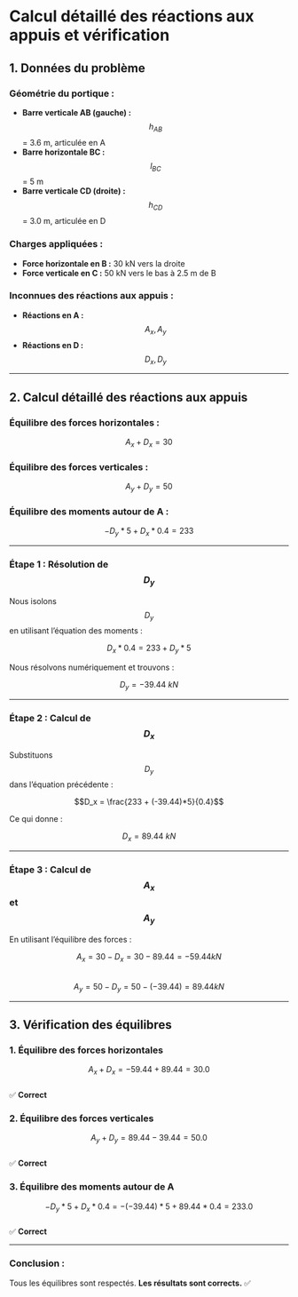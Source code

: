 # **Calcul détaillé des réactions aux appuis et vérification**

## **1. Données du problème**

### **Géométrie du portique :**
- **Barre verticale AB (gauche) :**  $$h_{AB}$$= 3.6  m, articulée en  A 
- **Barre horizontale BC :** $$l_{BC}$$ = 5 m
- **Barre verticale CD (droite) :** $$h_{CD}$$ = 3.0 m, articulée en D

### **Charges appliquées :**
- **Force horizontale en  B  :** 30  kN vers la droite
- **Force verticale en  C :**  50  kN vers le bas à  2.5  m de  B 

### **Inconnues des réactions aux appuis :**
- **Réactions en A  :** $$A_x, A_y$$
- **Réactions en D  :** $$D_x, D_y$$

---

## **2. Calcul détaillé des réactions aux appuis**

### **Équilibre des forces horizontales :**
$$A_x + D_x = 30$$

### **Équilibre des forces verticales :**
$$A_y + D_y = 50$$

### **Équilibre des moments autour de  A  :**
$$- D_y 	*5 + D_x 	* 0.4 = 233$$

---

### **Étape 1 : Résolution de  $$D_y$$**  
Nous isolons $$D_y$$ en utilisant l’équation des moments :  

$$D_x 	* 0.4 = 233 + D_y 	* 5$$  

Nous résolvons numériquement et trouvons :  

$$D_y = -39.44 	\ { kN}$$

---

### **Étape 2 : Calcul de $$D_x$$**  
Substituons $$D_y$$ dans l’équation précédente :  

$$D_x = \frac{233 + (-39.44)*5}{0.4}$$  

Ce qui donne :  

$$D_x = 89.44 	\ { kN}$$

---

### **Étape 3 : Calcul de  $$A_x$$  et $$A_y$$**  
En utilisant l’équilibre des forces :  

$$A_x = 30 - D_x = 30 - 89.44 = -59.44 	{ kN}$$  
$$A_y = 50 - D_y = 50 - (-39.44) = 89.44 	{ kN}$$

---

## **3. Vérification des équilibres**

### **1. Équilibre des forces horizontales**  
$$A_x + D_x = -59.44 + 89.44 = 30.0$$  
✅ **Correct**

### **2. Équilibre des forces verticales**  
$$A_y + D_y = 89.44 - 39.44 = 50.0$$  
✅ **Correct**

### **3. Équilibre des moments autour de A**  
$$- D_y 	* 5 + D_x 	* 0.4 = -(-39.44) 	* 5 + 89.44 	* 0.4 = 233.0$$  
✅ **Correct**

---

### **Conclusion :**  
Tous les équilibres sont respectés. **Les résultats sont corrects.** ✅
